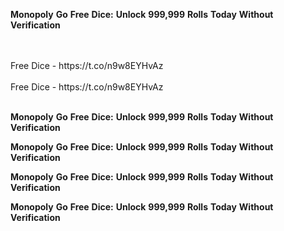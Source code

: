 <strong>Monopoly</strong> <strong>Go</strong> <strong>Free</strong> <strong>Dice:</strong> <strong>Unlock</strong> <strong>999,999</strong> <strong>Rolls</strong> <strong>Today</strong> <strong>Without</strong> <strong>Verification</strong>

<br>
<br>Free Dice - https://t.co/n9w8EYHvAz
<br>
<br>Free Dice - https://t.co/n9w8EYHvAz
<br>
<br>

<strong>Monopoly</strong> <strong>Go</strong> <strong>Free</strong> <strong>Dice:</strong> <strong>Unlock</strong> <strong>999,999</strong> <strong>Rolls</strong> <strong>Today</strong> <strong>Without</strong> <strong>Verification</strong>

<strong>Monopoly</strong> <strong>Go</strong> <strong>Free</strong> <strong>Dice:</strong> <strong>Unlock</strong> <strong>999,999</strong> <strong>Rolls</strong> <strong>Today</strong> <strong>Without</strong> <strong>Verification</strong>

<strong>Monopoly</strong> <strong>Go</strong> <strong>Free</strong> <strong>Dice:</strong> <strong>Unlock</strong> <strong>999,999</strong> <strong>Rolls</strong> <strong>Today</strong> <strong>Without</strong> <strong>Verification</strong>

<strong>Monopoly</strong> <strong>Go</strong> <strong>Free</strong> <strong>Dice:</strong> <strong>Unlock</strong> <strong>999,999</strong> <strong>Rolls</strong> <strong>Today</strong> <strong>Without</strong> <strong>Verification</strong>
